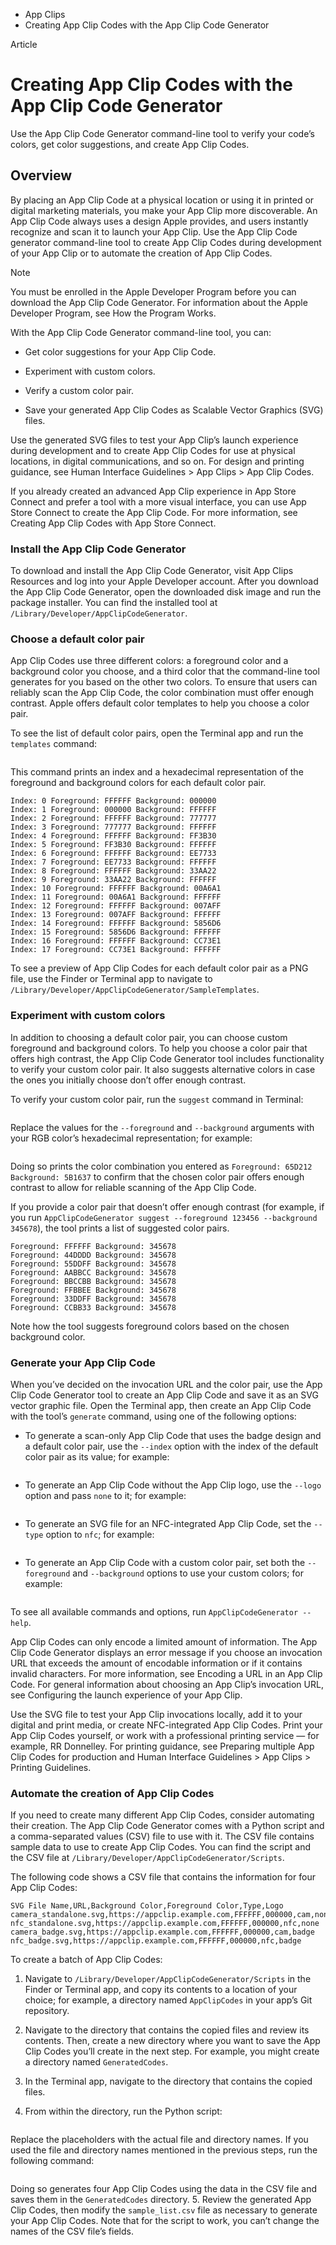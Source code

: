 

- App Clips
-  Creating App Clip Codes with the App Clip Code Generator 

Article

# Creating App Clip Codes with the App Clip Code Generator

Use the App Clip Code Generator command-line tool to verify your code’s colors, get color suggestions, and create App Clip Codes.

## Overview

By placing an App Clip Code at a physical location or using it in printed or digital marketing materials, you make your App Clip more discoverable. An App Clip Code always uses a design Apple provides, and users instantly recognize and scan it to launch your App Clip. Use the App Clip Code generator command-line tool to create App Clip Codes during development of your App Clip or to automate the creation of App Clip Codes.

Note

You must be enrolled in the Apple Developer Program before you can download the App Clip Code Generator. For information about the Apple Developer Program, see How the Program Works.

With the App Clip Code Generator command-line tool, you can:

- Get color suggestions for your App Clip Code.

- Experiment with custom colors.

- Verify a custom color pair.

- Save your generated App Clip Codes as Scalable Vector Graphics (SVG) files.

Use the generated SVG files to test your App Clip’s launch experience during development and to create App Clip Codes for use at physical locations, in digital communications, and so on. For design and printing guidance, see Human Interface Guidelines > App Clips > App Clip Codes.

If you already created an advanced App Clip experience in App Store Connect and prefer a tool with a more visual interface, you can use App Store Connect to create the App Clip Code. For more information, see Creating App Clip Codes with App Store Connect.

### Install the App Clip Code Generator

To download and install the App Clip Code Generator, visit App Clips Resources and log into your Apple Developer account. After you download the App Clip Code Generator, open the downloaded disk image and run the package installer. You can find the installed tool at `/Library/Developer/AppClipCodeGenerator`.

### Choose a default color pair

App Clip Codes use three different colors: a foreground color and a background color you choose, and a third color that the command-line tool generates for you based on the other two colors. To ensure that users can reliably scan the App Clip Code, the color combination must offer enough contrast. Apple offers default color templates to help you choose a color pair.

To see the list of default color pairs, open the Terminal app and run the `templates` command:

```
```

This command prints an index and a hexadecimal representation of the foreground and background colors for each default color pair.

```
Index: 0 Foreground: FFFFFF Background: 000000
Index: 1 Foreground: 000000 Background: FFFFFF
Index: 2 Foreground: FFFFFF Background: 777777
Index: 3 Foreground: 777777 Background: FFFFFF
Index: 4 Foreground: FFFFFF Background: FF3B30
Index: 5 Foreground: FF3B30 Background: FFFFFF
Index: 6 Foreground: FFFFFF Background: EE7733
Index: 7 Foreground: EE7733 Background: FFFFFF
Index: 8 Foreground: FFFFFF Background: 33AA22
Index: 9 Foreground: 33AA22 Background: FFFFFF
Index: 10 Foreground: FFFFFF Background: 00A6A1
Index: 11 Foreground: 00A6A1 Background: FFFFFF
Index: 12 Foreground: FFFFFF Background: 007AFF
Index: 13 Foreground: 007AFF Background: FFFFFF
Index: 14 Foreground: FFFFFF Background: 5856D6
Index: 15 Foreground: 5856D6 Background: FFFFFF
Index: 16 Foreground: FFFFFF Background: CC73E1
Index: 17 Foreground: CC73E1 Background: FFFFFF
```

To see a preview of App Clip Codes for each default color pair as a PNG file, use the Finder or Terminal app to navigate to `/Library/Developer/AppClipCodeGenerator/SampleTemplates`.

### Experiment with custom colors

In addition to choosing a default color pair, you can choose custom foreground and background colors. To help you choose a color pair that offers high contrast, the App Clip Code Generator tool includes functionality to verify your custom color pair. It also suggests alternative colors in case the ones you initially choose don’t offer enough contrast.

To verify your custom color pair, run the `suggest` command in Terminal:

```
```

Replace the values for the `--foreground` and `--background` arguments with your RGB color’s hexadecimal representation; for example:

```
```

Doing so prints the color combination you entered as `Foreground: 65D212 Background: 5B1637` to confirm that the chosen color pair offers enough contrast to allow for reliable scanning of the App Clip Code.

If you provide a color pair that doesn’t offer enough contrast (for example, if you run `AppClipCodeGenerator suggest --foreground 123456 --background 345678`), the tool prints a list of suggested color pairs.

```
Foreground: FFFFFF Background: 345678
Foreground: 44DDDD Background: 345678
Foreground: 55DDFF Background: 345678
Foreground: AABBCC Background: 345678
Foreground: BBCCBB Background: 345678
Foreground: FFBBEE Background: 345678
Foreground: 33DDFF Background: 345678
Foreground: CCBB33 Background: 345678
```

Note how the tool suggests foreground colors based on the chosen background color.

### Generate your App Clip Code

When you’ve decided on the invocation URL and the color pair, use the App Clip Code Generator tool to create an App Clip Code and save it as an SVG vector graphic file. Open the Terminal app, then create an App Clip Code with the tool’s `generate` command, using one of the following options:

- To generate a scan-only App Clip Code that uses the badge design and a default color pair, use the `--index` option with the index of the default color pair as its value; for example:

```
```

- To generate an App Clip Code without the App Clip logo, use the `--logo` option and pass `none` to it; for example:

```
```

- To generate an SVG file for an NFC-integrated App Clip Code, set the `--type` option to `nfc`; for example:

```
```

- To generate an App Clip Code with a custom color pair, set both the `--foreground` and `--background` options to use your custom colors; for example:

```
```

To see all available commands and options, run `AppClipCodeGenerator --help`.

App Clip Codes can only encode a limited amount of information. The App Clip Code Generator displays an error message if you choose an invocation URL that exceeds the amount of encodable information or if it contains invalid characters. For more information, see Encoding a URL in an App Clip Code. For general information about choosing an App Clip’s invocation URL, see Configuring the launch experience of your App Clip.

Use the SVG file to test your App Clip invocations locally, add it to your digital and print media, or create NFC-integrated App Clip Codes. Print your App Clip Codes yourself, or work with a professional printing service — for example, RR Donnelley. For printing guidance, see Preparing multiple App Clip Codes for production and Human Interface Guidelines > App Clips > Printing Guidelines.

### Automate the creation of App Clip Codes

If you need to create many different App Clip Codes, consider automating their creation. The App Clip Code Generator comes with a Python script and a comma-separated values (CSV) file to use with it. The CSV file contains sample data to use to create App Clip Codes. You can find the script and the CSV file at `/Library/Developer/AppClipCodeGenerator/Scripts`.

The following code shows a CSV file that contains the information for four App Clip Codes:

```
SVG File Name,URL,Background Color,Foreground Color,Type,Logo
camera_standalone.svg,https://appclip.example.com,FFFFFF,000000,cam,none
nfc_standalone.svg,https://appclip.example.com,FFFFFF,000000,nfc,none
camera_badge.svg,https://appclip.example.com,FFFFFF,000000,cam,badge
nfc_badge.svg,https://appclip.example.com,FFFFFF,000000,nfc,badge
```

To create a batch of App Clip Codes:

1.  Navigate to `/Library/Developer/AppClipCodeGenerator/Scripts` in the Finder or Terminal app, and copy its contents to a location of your choice; for example, a directory named `AppClipCodes` in your app’s Git repository.

2.  Navigate to the directory that contains the copied files and review its contents. Then, create a new directory where you want to save the App Clip Codes you’ll create in the next step. For example, you might create a directory named `GeneratedCodes`.

3.  In the Terminal app, navigate to the directory that contains the copied files.

4.  From within the directory, run the Python script:

```
```

Replace the placeholders with the actual file and directory names. If you used the file and directory names mentioned in the previous steps, run the following command:

```
```

Doing so generates four App Clip Codes using the data in the CSV file and saves them in the `GeneratedCodes` directory. 5. Review the generated App Clip Codes, then modify the `sample_list.csv` file as necessary to generate your App Clip Codes. Note that for the script to work, you can’t change the names of the CSV file’s fields.


